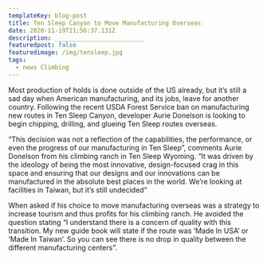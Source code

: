 ```yaml
---
templateKey: blog-post
title: Ten Sleep Canyon to Move Manufacturing Overseas
date: 2020-11-19T21:56:37.131Z
description: _________________________
featuredpost: false
featuredimage: /img/tensleep.jpg
tags:
  - news Climbing
---
```

Most production of holds is done outside of the US already, but it’s still a sad day when American manufacturing, and its jobs, leave for another country. Following the recent USDA Forest Service ban on manufacturing new routes in Ten Sleep Canyon, developer Aurie Donelson is looking to begin chipping, drilling, and glueing Ten Sleep routes overseas.



“This decision was not a reflection of the capabilities, the performance, or even the progress of our manufacturing in Ten Sleep”, comments Aurie Donelson from his climbing ranch in Ten Sleep Wyoming. “It was driven by the ideology of being the most innovative, design-focused crag in this space and ensuring that our designs and our innovations can be manufactured in the absolute best places in the world. We’re looking at facilities in Taiwan, but it’s still undecided”



When asked if his choice to move manufacturing overseas was a strategy to increase tourism and thus profits for his climbing ranch. He avoided the question stating “I understand there is a concern of quality with this transition. My new guide book will state if the route was ‘Made In USA’ or ‘Made In Taiwan’. So you can see there is no drop in quality between the different manufacturing centers”.